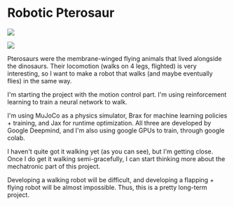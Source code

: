 # Robotic Pterosaur

![](https://github.com/pwspen/pterobot/stumble.gif)

![](https://github.com/pwspen/pterobot/cad.png)

Pterosaurs were the membrane-winged flying animals that lived alongside the dinosaurs. Their locomotion (walks on 4 legs, flighted) is very interesting, so I want to make a robot that walks (and maybe eventually flies) in the same way.

I'm starting the project with the motion control part. I'm using reinforcement learning to train a neural network to walk.

I'm using MuJoCo as a physics simulator, Brax for machine learning policies + training, and Jax for runtime optimization. All three are developed by Google Deepmind, and I'm also using google GPUs to train, through google colab.

I haven't quite got it walking yet (as you can see), but I'm getting close. Once I do get it walking semi-gracefully, I can start thinking more about the mechatronic part of this project.

Developing a walking robot will be difficult, and developing a flapping + flying robot will be almost impossible. Thus, this is a pretty long-term project.
